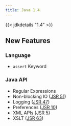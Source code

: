 ```yaml
---
title: Java 1.4
---
```


{{< jdkdetails "1.4" >}}

## New Features

### Language

* `assert` Keyword

### Java API

* Regular Expressions
* Non-blocking IO ([JSR 51](https://jcp.org/en/jsr/detail?id=51))
* Logging ([JSR 47](https://jcp.org/en/jsr/detail?id=45))
* Preferences ([JSR 10](https://jcp.org/en/jsr/detail?id=10))
* XML APIs ([JSR 5](https://jcp.org/en/jsr/detail?id=5))
* XSLT ([JSR 63](https://jcp.org/en/jsr/detail?id=63))
